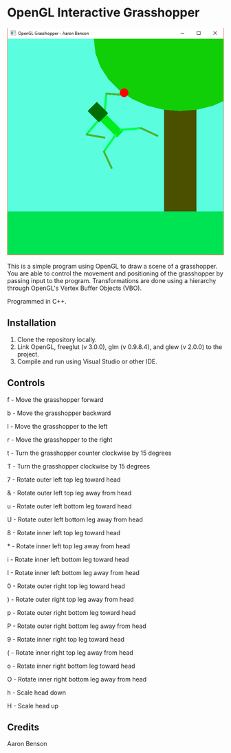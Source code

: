 # OpenGL Interactive Grasshopper

![alt tag](https://raw.githubusercontent.com/Aaron-Benson/opengl-interactive-grasshopper/master/graphic.PNG)

This is a simple program using OpenGL to draw a scene of a grasshopper. You are able to control the movement and positioning of the grasshopper by passing input to the program. Transformations are done using a hierarchy through OpenGL's Vertex Buffer Objects (VBO).

Programmed in C++.

## Installation 

1. Clone the repository locally.
2. Link OpenGL, freeglut (v 3.0.0), glm (v 0.9.8.4), and glew (v 2.0.0) to the project.
3. Compile and run using Visual Studio or other IDE.

## Controls

f - Move the grasshopper forward

b - Move the grasshopper backward

l - Move the grasshopper to the left

r - Move the grasshopper to the right

t - Turn the grasshopper counter clockwise by 15 degrees

T - Turn the grasshopper clockwise by 15 degrees


7 - Rotate outer left top leg toward head

& - Rotate outer left top leg away from head

u - Rotate outer left bottom leg toward head

U - Rotate outer left bottom leg away from head

8 - Rotate inner left top leg toward head

\* - Rotate inner left top leg away from head

i - Rotate inner left bottom leg toward head

I - Rotate inner left bottom leg away from head

0 - Rotate outer right top leg toward head

) - Rotate outer right top leg away from head

p - Rotate outer right bottom leg toward head

P - Rotate outer right bottom leg away from head

9 - Rotate inner right top leg toward head

( - Rotate inner right top leg away from head

o - Rotate inner right bottom leg toward head

O - Rotate inner right bottom leg away from head

h - Scale head down

H - Scale head up

## Credits

Aaron Benson